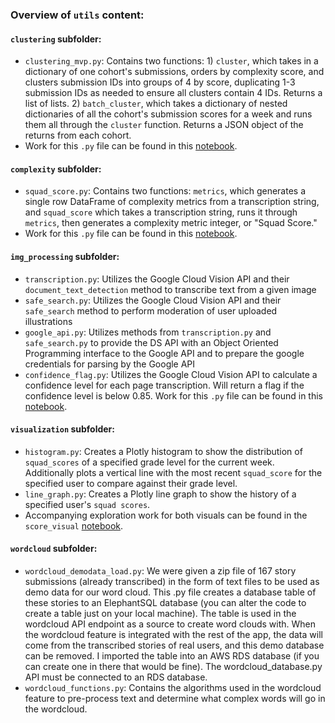 ### Overview of `utils` content:

#### `clustering` subfolder:
- `clustering_mvp.py`: Contains two functions: 1) `cluster`, which takes in a dictionary of one cohort's submissions, orders by complexity score, and clusters submission IDs into groups of 4 by score, duplicating 1-3 submission IDs as needed to ensure all clusters contain 4 IDs. Returns a list of lists. 2) `batch_cluster`, which takes a dictionary of nested dictionaries of all the cohort's submission scores for a week and runs them all through the `cluster` function. Returns a JSON object of the returns from each cohort.
- Work for this `.py` file can be found in this [notebook](../../../notebooks/clustering.ipynb).

#### `complexity` subfolder:
- `squad_score.py`: Contains two functions: `metrics`, which generates a single row DataFrame of complexity metrics from a transcription string, and `squad_score` which takes a transcription string, runs it through `metrics`, then generates a complexity metric integer, or "Squad Score."
- Work for this `.py` file can be found in this [notebook](../../../notebooks/squad_score_mvp.ipynb).

#### `img_processing` subfolder:
- `transcription.py`: Utilizes the Google Cloud Vision API and their `document_text_detection` method to transcribe text from a given image
- `safe_search.py`: Utilizes the Google Cloud Vision API and their `safe_search` method to perform moderation of user uploaded illustrations
- `google_api.py`: Utilizes methods from `transcription.py` and `safe_search.py` to provide the DS API with an Object Oriented Programming interface to the Google API and to prepare the google credentials for parsing by the Google API
- `confidence_flag.py`: Utilizes the Google Cloud Vision API to calculate a confidence level for each page transcription. Will return a flag if the confidence level is below 0.85. Work for this `.py` file can be found in this [notebook](../../../notebooks/transcription_confidence.ipynb).

#### `visualization` subfolder:
- `histogram.py`: Creates a Plotly histogram to show the distribution of `squad_scores` of a specified grade level for the current week. Additionally plots a vertical line with the most recent `squad_score` for the specified user to compare against their grade level.
- `line_graph.py`: Creates a Plotly line graph to show the history of a specified user's `squad scores`. 
- Accompanying exploration work for both visuals can be found in the `score_visual` [notebook](../../../notebooks/score_visual.ipynb).

#### `wordcloud` subfolder:
- `wordcloud_demodata_load.py`: We were given a zip file of 167 story submissions (already transcribed) in the form of text files to be used as demo data for our word cloud. This .py file creates a database table of these stories to an ElephantSQL database (you can alter the code to create a table just on your local machine). The table is used in the wordcloud API endpoint as a source to create word clouds with. When the wordcloud feature is integrated with the rest of the app, the data will come from the transcribed stories of real users, and this demo database can be removed. 
    I imported the table into an AWS RDS database (if you can create one in there that would be fine). The wordcloud_database.py API must be connected to an RDS database.
- `wordcloud_functions.py`: Contains the algorithms used in the wordcloud feature to pre-process text and determine what complex words will go in the wordcloud.